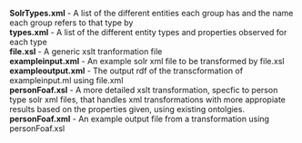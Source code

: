 <b>SolrTypes.xml</b> - A list of the different entities each group has and the name each group refers to that type by<br/>
<b>types.xml</b> - A list of the different entity types and properties observed for each type<br/>
<b>file.xsl</b> - A generic xslt tranformation file<br/>
<b>exampleinput.xml</b> - An example solr xml file to be transformed by file.xsl<br/>
<b>exampleoutput.xml</b> - The output rdf of the transcformation of exampleinput.ml using file.xml<br/>
<b>personFoaf.xsl</b> - A more detailed xslt transformation, specfic to person type solr xml files, that handles xml transformations with more appropiate results based on the properties given, using existing ontolgies.<br />
<b>personFoaf.xml</b> - An example output file from a transformation using personFoaf.xsl<br />
